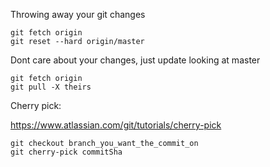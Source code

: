 Throwing away your git changes

```
git fetch origin
git reset --hard origin/master
```

Dont care about your changes, just update looking at master

```
git fetch origin
git pull -X theirs
```

Cherry pick:

https://www.atlassian.com/git/tutorials/cherry-pick


```
git checkout branch_you_want_the_commit_on
git cherry-pick commitSha
```
